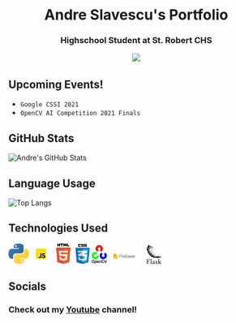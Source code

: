 <h1 align="center">Andre Slavescu's Portfolio</h1>
<h3 align="center">Highschool Student at St. Robert CHS</h1>
<p align="center"> <img src="https://komarev.com/ghpvc/?username=AndreSlavescu" width="200px" /> </p>

## Upcoming Events!
- `Google CSSI 2021` 
- `OpenCV AI Competition 2021 Finals`


## GitHub Stats
![Andre's GitHub Stats](https://github-readme-stats.vercel.app/api?username=AndreSlavescu&show_icons=true&theme=radical)



## Language Usage
![Top Langs](https://github-readme-stats.vercel.app/api/top-langs/?username=AndreSlavescu&show_icons=true&theme=radical)



## Technologies Used
[<img src="docs/python.png" width="40px">](https://www.python.org/)
[<img src="docs/JS.png" width="40px">](https://www.javascript.com/)
[<img src="docs/Html5.png" width="40px">](https://developer.mozilla.org/en-US/docs/Web/Guide/HTML/HTML5)
[<img src="docs/css.png" width="28px">](https://developer.mozilla.org/en-US/docs/Web/CSS)
[<img src="docs/openCV.png" width="30px">](https://opencv.org/)
[<img src="docs/firebase.png" width="60px">](https://firebase.google.com/)
[<img src="docs/flask.png" width="50px">](https://flask.palletsprojects.com/en/1.1.x/)



## Socials
### Check out my [Youtube](https://www.youtube.com/channel/UCd2fuEpcEU1BfOZKpVW-0ug) channel!



